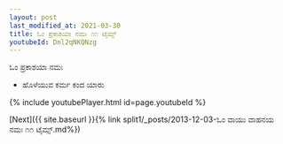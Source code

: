 ```yaml
---
layout: post
last_modified_at: 2021-03-30
title: ಓಂ ಪ್ರಕಾಶಯಾ ನಮಃ ೧೧ ಟೈಮ್ಸ್
youtubeId: Dnl2qNKQNzg
---
```

 
 
 ಓಂ ಪ್ರಕಾಶಯಾ ನಮಃ  
 
 -  ಹೊಳೆಯುವ ಕರ್ಮ ಕಂದ ಯಾರು 
 
  
 
  
 
 
 
 
 
 


{% include youtubePlayer.html id=page.youtubeId %}
 
[Next]({{ site.baseurl }}{% link  split1/_posts/2013-12-03-ಓಂ ವಾಯು ವಾಹನಯ ನಮಃ ೧೧ ಟೈಮ್ಸ್.md%})
 
